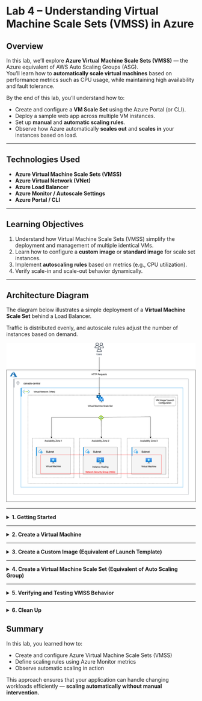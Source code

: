 # Lab 4 – Understanding Virtual Machine Scale Sets (VMSS) in Azure

## Overview

In this lab, we’ll explore **Azure Virtual Machine Scale Sets (VMSS)** — the Azure equivalent of AWS Auto Scaling Groups (ASG).  
You’ll learn how to **automatically scale virtual machines** based on performance metrics such as CPU usage, while maintaining high availability and fault tolerance.

By the end of this lab, you’ll understand how to:

- Create and configure a **VM Scale Set** using the Azure Portal (or CLI).
- Deploy a sample web app across multiple VM instances.
- Set up **manual** and **automatic scaling rules**.
- Observe how Azure automatically **scales out** and **scales in** your instances based on load.

---

## Technologies Used

- **Azure Virtual Machine Scale Sets (VMSS)**
- **Azure Virtual Network (VNet)**
- **Azure Load Balancer**
- **Azure Monitor / Autoscale Settings**
- **Azure Portal / CLI**

---

## Learning Objectives

1. Understand how Virtual Machine Scale Sets (VMSS) simplify the deployment and management of multiple identical VMs.
2. Learn how to configure a **custom image** or **standard image** for scale set instances.
3. Implement **autoscaling rules** based on metrics (e.g., CPU utilization).
4. Verify scale-in and scale-out behavior dynamically.

---

## Architecture Diagram

The diagram below illustrates a simple deployment of a **Virtual Machine Scale Set** behind a Load Balancer.

Traffic is distributed evenly, and autoscale rules adjust the number of instances based on demand.

![Azure VMSS Lab 4](./autoscale-lab4.png)

---

<!-- ## Lab Tasks -->

<!-- ### **Task 1 – Introduction**

Get familiar with the lab objectives and the concept of VM Scale Sets in Azure.

---

### **Task 2 – Create Virtual Machine and Custom Image**

1. Launch a standard **Virtual Machine** (e.g., Ubuntu 22.04 LTS).
2. Install and start a **Node.js web server** that displays the instance’s private IP address.
3. Capture a **custom image** from this VM to be used by the Scale Set.

---

### **Task 3 – Create and Configure the Virtual Machine Scale Set**

1. Create a new **VM Scale Set** using the custom image or a standard marketplace image.
2. Attach it to an existing or new **Virtual Network** and **Load Balancer**.
3. Configure:
   - Initial instance count (e.g., 2)
   - Instance size (e.g., Standard_B1s)
   - Scaling policy (manual or automatic)

---

### **Task 4 – Define Autoscale Rules**

1. Open **Azure Monitor → Autoscale Settings** for your VM Scale Set.
2. Add rules such as:
   - **Scale Out**: Add 1 instance if average CPU > 70% for 5 minutes.
   - **Scale In**: Remove 1 instance if average CPU < 30% for 5 minutes.
3. Save and apply the configuration.

---

### **Task 5 – Test Scaling Behavior**

1. Use a **load testing tool** (e.g., Apache Benchmark or `hey`) to simulate high CPU load on the instances.
2. Monitor scaling activity under:
   - **Azure Portal → VMSS → Instances**
   - **Azure Monitor → Autoscale logs**
3. Observe automatic scale-out when CPU increases and scale-in when idle.

---

### **Task 6 – Clean Up**

To avoid unnecessary costs, delete:

- The **Scale Set**
- The **Load Balancer**
- Any associated **resource groups** or **storage resources** -->

<details>
<summary><b>1️. Getting Started</b></summary>

Azure **Virtual Machine Scale Sets (VMSS)** is a service that lets you deploy and manage a group of identical, load-balanced virtual machines.  
It automatically scales the number of VM instances according to demand or based on rules you define.

A Scale Set includes:

- A **VM configuration model** (similar to a launch template in AWS) that defines the OS image, VM size, storage, and networking.
- **Autoscale rules** that control when new VMs are added or removed.
- A **Network Security Group (NSG)** that defines allowed inbound and outbound traffic (similar to an EC2 Security Group).

> Azure Monitor tracks metrics such as **CPU utilization**, and triggers the scaling logic automatically.

</details>

---

<details>
<summary><b>2️. Create a Virtual Machine</b></summary>

In this task, we’ll create a base virtual machine that runs a **Node.js web app**.  
Later, we’ll capture this VM as an image and use it as the base configuration for our scale set.

### Steps

1. In the Azure Portal search bar, type **Virtual Machines** and select **+ Create → Azure Virtual Machine**.
2. **Basics tab**:
   - **Resource group:** `vmss-lab-rg`
   - **Virtual machine name:** `vmss-base-vm`
   - **Region:** `Canada Central`
   - **Availability zone:** Zone 1
   - **Image:** Ubuntu Server 22.04 LTS
   - **Size:** `B1s` (free-tier) or `Standard_D2s_v3`
   - **Authentication type:** SSH public key
   - **Username:** `azureuser`
   - **SSH public key source:** Generate new key pair
   - **Key pair name:** `vmss-key`
   - **Public inbound ports:** Allow SSH (22) and HTTP (3000)
   - **Download** the private key (`.pem`) when prompted — store it securely.
3. **Disks tab**: Keep default (Standard SSD).
4. Under **Networking**, a new **Network Security Group (NSG)** will be created automatically.  
   Add one inbound rule:
   - **Port:** 3000
   - **Protocol:** TCP
   - **Source:** Any
   - **Description:** Allow HTTP access for Node app
5. Click **Review + Create → Create** and wait for the deployment to finish.

### Connect and Install Node.js

```bash
ssh azureuser@<public-ip>
sudo apt update
sudo apt install -y curl
curl -fsSL https://deb.nodesource.com/setup_16.x | sudo -E bash -
sudo apt install -y nodejs
```

### Create a simple Node app:

```bash
mkdir eduapp && cd eduapp
npm install express ip
cat > index.js <<EOF
const express = require('express');
const ip = require('ip');
const app = express();
const PORT = process.env.PORT || 3000;
app.get('/', (req,res)=>res.send(ip.address()));
app.listen(PORT, ()=>console.log('Server listening at port 3000'));
EOF

node index.js
```

Visit `http://<public-ip>:3000` to see the **private IP address** displayed.

</details>

---

<details>
<summary><b>3️. Create a Custom Image (Equivalent of Launch Template)</b></summary>

Now that our Node app runs successfully, we’ll capture this VM as a reusable image.  
This image acts as the “Launch Template” for our Scale Set.

### Steps

1. Go to **Virtual Machines → vmss-base-vm**.
2. Stop (deallocate) the VM.
3. On the VM overview page, click **Capture**.
4. Set:
   - **Image name:** `vmss-node-image`
   - **Resource group:** `vmss-lab-rg`
   - Check **Automatically delete this VM after creating the image**.
5. Click **Review + Create → Create**.  
   Once complete, you’ll see the new image under **Images**.

</details>

---

<details>
<summary><b>4️. Create a Virtual Machine Scale Set (Equivalent of Auto Scaling Group)</b></summary>

Now, we’ll create a **Virtual Machine Scale Set (VMSS)** using our captured image.

### Steps

1. In the Azure Portal search bar, type **Virtual Machine Scale Sets**, then click **+ Create**.
2. Configure:
   - **Resource group:** `vmss-lab-rg`
   - **Scale Set name:** `my-vmss`
   - **Region:** East US
   - **Image:** select **My Images → vmss-node-image**
   - **Size:** Standard B1s
   - **Authentication type:** Password or SSH
   - **Instance count:** 1 (initially)
3. Under **Networking**, use the same **Virtual Network** and **Subnet** created earlier.  
   Keep the **Load Balancer** option enabled (it will distribute traffic among instances).
4. Under **Scaling**, define:
   - **Minimum VMs:** 1
   - **Maximum VMs:** 2
   - **Initial (Desired) count:** 1
   - **Scaling policy:** **Custom autoscale**
   - **Metric:** **Average CPU percentage**
   - **Scale out rule:** Add 1 VM when CPU > 70% for 5 minutes
   - **Scale in rule:** Remove 1 VM when CPU < 30% for 10 minutes
5. Click **Review + Create → Create**.

</details>

---

<details>
<summary><b>5️. Verifying and Testing VMSS Behavior</b></summary>

We’ll now test how our VMSS behaves when:

1. A VM instance fails or is deleted.
2. CPU utilization exceeds the defined threshold.

### Case 1 – Instance Failure

1. In **Virtual Machine Scale Sets → Instances**, select an instance and click **Delete**.
2. Wait a few minutes — VMSS automatically detects the loss and replaces it with a new healthy VM.  
   You can verify this under the **Instances** tab or **Activity Log**.

### Case 2 – High CPU Load

```bash
sudo apt install -y stress
sudo stress --cpu 4 --timeout 320
```

1. Go to **VMSS → Scaling → Metrics** and watch the **CPU %** graph spike.
2. When CPU exceeds 70 %, Azure adds a new instance automatically.
3. When load drops below 30 %, the extra instance is removed after the cooldown period.

</details>

---

<details>
<summary><b>6️. Clean Up</b></summary>

After completing the lab, remove all resources to avoid charges.

1. Delete the **Virtual Machine Scale Set** (`my-vmss`).
2. Delete the **Custom Image** (`vmss-node-image`).
3. Delete the **Network Security Group** and **Load Balancer** created automatically.
4. Finally, delete the **Resource Group (`vmss-lab-rg`)** to remove everything in one go.

## </details>

## Summary

In this lab, you learned how to:

- Create and configure Azure Virtual Machine Scale Sets (VMSS)
- Define scaling rules using Azure Monitor metrics
- Observe automatic scaling in action

This approach ensures that your application can handle changing workloads efficiently — **scaling automatically without manual intervention.**
